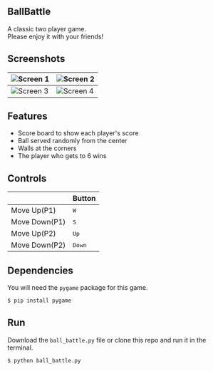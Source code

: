 ## BallBattle

A classic two player game.<br>
Please enjoy it with your friends! 

## Screenshots
| ![Screen 1](https://github.com/JasonFengGit/BallBattle/raw/master/screenshots/in_game.PNG) | ![Screen 2](https://github.com/JasonFengGit/BallBattle/raw/master/screenshots/in_game2.PNG) |
|---------------------------------------------|---------------------------------------------|
| ![Screen 3](https://github.com/JasonFengGit/BallBattle/raw/master/screenshots/finish.PNG) | ![Screen 4](https://github.com/JasonFengGit/BallBattle/raw/master/screenshots/getting_point.PNG)|
## Features

- Score board to show each player's score
- Ball served randomly from the center
- Walls at the corners
- The player who gets to 6 wins

## Controls

|              | Button         |
|--------------|----------------|
| Move Up(P1)  | <kbd>W</kbd>   |
| Move Down(P1)| <kbd>S</kbd>   |
| Move Up(P2)  | <kbd>Up</kbd>  |
| Move Down(P2)| <kbd>Down</kbd>|

## Dependencies
You will need the `pygame` package for this game.

```bash
$ pip install pygame
```

## Run

Download the `ball_battle.py` file or clone this repo and run it in the terminal.

```bash
$ python ball_battle.py
```


